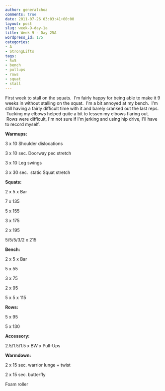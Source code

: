 ```yaml
---
author: generalchoa
comments: true
date: 2011-07-26 03:03:41+00:00
layout: post
slug: week-9-day-1a
title: Week 9 - Day 25A
wordpress_id: 175
categories:
- A
- StrongLifts
tags:
- 5x5
- bench
- pullups
- rows
- squat
- stall
---
```


First week to stall on the squats.  I'm fairly happy for being able to make it 9 weeks in without stalling on the squat.  I'm a bit annoyed at my bench.  I'm still having a fairly difficult time with it and barely cranked out the last reps.  Tucking my elbows helped quite a bit to lessen my elbows flaring out.  Rows were difficult, I'm not sure if I'm jerking and using hip drive, I'll have to record myself.

**Warmups:**

3 x 10 Shoulder dislocations

3 x 10 sec. Doorway pec stretch

3 x 10 Leg swings

3 x 30 sec.  static Squat stretch

**Squats:**

2 x 5 x Bar

7 x 135

5 x 155

3 x 175

2 x 195

5/5/5/3/2 x 215

**Bench:**

2 x 5 x Bar

5 x 55

3 x 75

2 x 95

5 x 5 x 115

**Rows:**

5 x 95

5 x 130

**Accessory:**

2.5/1.5/1.5 x BW x Pull-Ups

**Warmdown:**

2 x 15 sec. warrior lunge + twist

2 x 15 sec. butterfly

Foam roller
